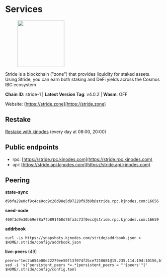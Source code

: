 # Services

<figure><img src="https://raw.githubusercontent.com/kj89/testnet_manuals/main/pingpub/logos/stride.png" width="150" alt=""><figcaption></figcaption></figure>

Stride is a blockchain ("zone") that provides liquidity for staked assets.  Using Stride, you can earn both staking and DeFi yields across the Cosmos IBC ecosystem

**Chain ID**: stride-1 | **Latest Version Tag**: v4.0.2 | **Wasm**: OFF

Website: [https://stride.zone](https://stride.zone)

## Restake

[Restake with kjnodes](https://restake.app/stride/stridevaloper1j8gkhtllnp252l6g6zwzea30e7pvzqttr9768n) (every day at 08:00, 20:00)
## Public endpoints

* rpc: [https://stride.rpc.kjnodes.com](https://stride.rpc.kjnodes.com)
* api: [https://stride.api.kjnodes.com](https://stride.api.kjnodes.com)

## Peering

**state-sync**

```
d9bfa29e0cf9c4ce0cc9c26d98e5d97228f93b0b@stride.rpc.kjnodes.com:16656
```

**seed-node**

```
400f3d9e30b69e78a7fb891f60d76fa3c73f0ecc@stride.rpc.kjnodes.com:16659
```

**addrbook**
```
curl -Ls https://snapshots.kjnodes.com/stride/addrbook.json > $HOME/.stride/config/addrbook.json
```

**live-peers** (49)
```
peers="1ec2a654e00e22279ee50f13f074f2bce7218681@15.235.114.194:10156,bf9168fbcc7250c7c5b9d8080cd4eeee6e399913@95.214.53.214:26886,4d17c6e85a1e6282efee950ff3dfe85b4b043f0f@148.251.51.144:26656,d36ac7580cc8907a00b0add8c3b047caea6df4ed@107.155.67.202:26636,cd680cc992983e5c8244b5529034a2e362e7a6d3@93.159.134.157:26656,0fc362a8e62960dc76bfb00015d3ac0cf602c004@65.108.237.230:26656,28db7a664e95241930c5680ad2e1480bed3fb99f@198.244.178.213:26656,463b1dc6903455575079572fb23407be586f2a4b@185.16.39.37:26656,71082b73b93979f772b6e53bd700ca13cb69b847@162.251.235.253:26656,f452fbafd9c5dd0ce7c0ecd6bf2ba413aedb88aa@65.108.229.244:36656,5285512b3ef0979823d43b4bdc393db31f11a84d@34.170.17.239:26656,7ef5ff00fe94933b8ba4b7ae4a8632ece5db11df@35.230.69.56:26656,7df044c837dcf94a9ec134ca9037e067b57e2dbc@65.109.28.224:14656,5093547fdf0430143ac66b4ee55d80e6542a6c10@217.174.247.163:26656,01899588499352857c214c50451c5fa59744ace2@88.99.161.228:26656,0f8ef3527a6317a70163c96db71577c10155cf96@141.95.84.73:13456,df1d522512419a563615ed3708abf928f0fc5080@137.184.134.126:26656,ea6a7b2f366bc343f0670f1673fd86001dd08eb0@65.108.122.246:26636,a757fc9ea95a7f643d392ec9fdaa31cbf06e76d9@195.3.221.21:12256,b6bbf3fce8563bf55cee37776d1cfc3e6692c7e6@167.235.1.101:26656,950da031d9536b9fbd0e9f0c70d65740d11d0111@192.118.76.122:26656,df3f533e6b9776c11f08da804edcb810cbdd2080@65.108.234.23:12256,0e202ae079fb8b1849993ef6e6e6bd012b10374f@46.4.81.204:45656,cc21cd5beebca219107c3cb31a01c21adb76670b@34.79.153.13:26656,f420eab70caad310ad6cc1990c977cadf193264c@51.159.80.121:6000,dfc62810eeaab86587b2975c79f3c12d4830652d@15.235.114.54:26656,d3373b407aff1cf04a24cd55dad288f4886888a2@185.213.26.129:26656,6cceba286b498d4a1931f85e35ea0fa433373057@78.47.208.99:26656,6a6a70719d44dfdaa74a074f017dc1f1ff23da62@146.59.0.123:6000,20f56a68a04eedc764b7e1b87b7032a50b9d4fe9@51.81.155.97:10456,022fd83f945fe03f9155fced534c90b5ce8db979@65.109.23.238:36656,8d7d0f32d53467c4d5e8871faf4ec58ea970fed2@157.90.179.182:26456,ad6700400ff6a76b442e96e772e1f1d641bd3560@35.193.224.120:26656,9ee75491e354965d8bfd8434aa093f8613bc1dce@65.108.238.103:12256,5fcea7e52a5679a18329bfcad640012b443c866d@38.242.211.235:26656,27e3200f2b3f83c403ad9dfa09bf83ae73b179b3@149.102.143.220:10173,97e4468ac589eac505a800411c635b14511a61bb@144.76.239.27:26656,b72d5281c9388ae9f1274ec3b92c1db17857a4b7@194.195.246.27:26656,06c309d890fe6a1e7d2ac0a600ab077d1e793e18@51.195.89.43:10156,f02b8862ab5a9add71148340cc28d765fba8069a@138.201.220.51:26666,6856de6f0c70a850db2b58deb43d568fced4a524@35.208.80.214:26656,dc9241e56b67b2d9b39a79f4aa9dc432d78c1dbc@195.3.223.204:10156,d056dcd5ac8dddb23e2962a5ade6ee51f9bfd785@162.19.89.8:10456,d9bfa29e0cf9c4ce0cc9c26d98e5d97228f93b0b@65.109.88.38:16656,233e06cfa51d53e186afe032e848f5c9f5cd4a01@83.171.248.3:26656,cb0b38aa612e8ac05f704d9b2feb7526607afb77@159.203.191.62:26656,d5035bd01baef508402b8649a33afc7b0fd190f1@141.95.72.74:24095,157000d06040f2a7b981c6f062da0c9da0e6e6af@194.163.163.0:26656,a3f95b0b15c31a68a7535f6068c4e14b95e90dcf@65.109.92.240:21016"
sed -i 's|^persistent_peers *=.*|persistent_peers = "'$peers'"|' $HOME/.stride/config/config.toml
```
